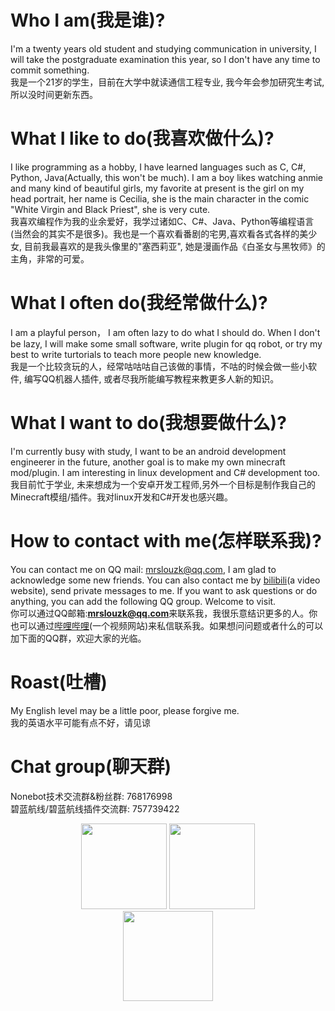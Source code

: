 # Who I am(我是谁)?
I'm a twenty years old student and studying communication in university, I will take the postgraduate examination this year, so I don't have any time to commit something.    
我是一个21岁的学生，目前在大学中就读通信工程专业, 我今年会参加研究生考试,所以没时间更新东西。

# What I like to do(我喜欢做什么)?
I like programming as a hobby, I have learned languages such as C, C#, Python, Java(Actually, this won't be much). I am a boy likes watching anmie and many kind of beautiful girls, my favorite at present is the girl on my head portrait, her name is Cecilia, she is the main character in the comic "White Virgin and Black Priest", she is very cute.  
我喜欢编程作为我的业余爱好，我学过诸如C、C#、Java、Python等编程语言(当然会的其实不是很多)。我也是一个喜欢看番剧的宅男,喜欢看各式各样的美少女, 目前我最喜欢的是我头像里的"塞西莉亚", 她是漫画作品《白圣女与黑牧师》的主角，非常的可爱。

# What I often do(我经常做什么)?
I am a playful person， I am often lazy to do what I should do. When I don't be lazy, I will make some small software, write plugin for qq robot, or try my best to write turtorials to teach more people new knowledge.    
我是一个比较贪玩的人，经常咕咕咕自己该做的事情，不咕的时候会做一些小软件, 编写QQ机器人插件, 或者尽我所能编写教程来教更多人新的知识。

# What I want to do(我想要做什么)?
I'm currently busy with study, I want to be an android development engineerer in the future, another goal is to make my own minecraft mod/plugin. I am interesting in linux development and C# development too.    
我目前忙于学业, 未来想成为一个安卓开发工程师,另外一个目标是制作我自己的Minecraft模组/插件。我对linux开发和C#开发也感兴趣。

# How to contact with me(怎样联系我)?
You can contact me on QQ mail: mrslouzk@qq.com, I am glad to acknowledge some new friends. You can also contact me by [bilibili](https://space.bilibili.com/634651362)(a video website), send private messages to me. If you want to ask questions or do anything, you can add the following QQ group. Welcome to visit.  
你可以通过QQ邮箱:**mrslouzk@qq.com**来联系我，我很乐意结识更多的人。你也可以通过[哔哩哔哩](https://space.bilibili.com/634651362)(一个视频网站)来私信联系我。如果想问问题或者什么的可以加下面的QQ群，欢迎大家的光临。

# Roast(吐槽)
My English level may be a little poor, please forgive me.  
我的英语水平可能有点不好，请见谅  

# Chat group(聊天群)
Nonebot技术交流群&粉丝群: 768176998  
碧蓝航线/碧蓝航线插件交流群: 757739422  

<div align="center"> 
  <img height="137px" src="https://github-readme-stats.vercel.app/api/top-langs/?username=MRSlouzk&layout=compact" />
  <img height="137px" src="https://github-readme-stats.vercel.app/api?username=MRSlouzk&hide_title=true&hide_border=true&show_icons=trueline_height=21&text_color=000&icon_color=000&bg_color=0,ea6161,ffc64d,fffc4d,52fa5a&theme=graywhite" />
 </div>
 <div align="center"> 
 <a href="https://space.bilibili.com/634651362/dynamic">
  <img height="144px" weight="250px" src="https://stats.justsong.cn/api/bilibili/?id=634651362" />
   </a> 
</div>
